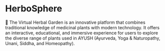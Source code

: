 # HerboSphere
 🌿 The Virtual Herbal Garden is an innovative platform that combines traditional knowledge of medicinal plants with modern technology. It offers an interactive, educational, and immersive experience for users to explore the diverse range of plants used in AYUSH (Ayurveda, Yoga &amp; Naturopathy, Unani, Siddha, and Homeopathy).

